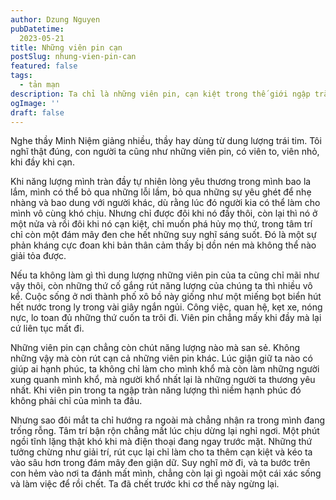 ```yaml
---
author: Dzung Nguyen
pubDatetime:
  2023-05-21
title: Những viên pin cạn
postSlug: nhung-vien-pin-can
featured: false
tags:
  - tản mạn
description: Ta chỉ là những viên pin, cạn kiệt trong thế giới ngập tràn những lo âu.
ogImage: ''
draft: false
---
```

Nghe thầy Minh Niệm giảng nhiều, thầy hay dùng từ dung lượng trái tim. Tôi nghĩ thật đúng, con người ta cũng như những viên pin, có viên to, viên nhỏ, khi đầy khi cạn.

Khi năng lượng mình tràn đầy tự nhiên lòng yêu thương trong mình bao la lắm, mình có thể bỏ qua những lỗi lầm, bỏ qua những sự yêu ghét để nhẹ nhàng và bao dung với người khác, dù rằng lúc đó người kia có thể làm cho mình vô cùng khó chịu. Nhưng chỉ được đôi khi nó đầy thôi, còn lại thì nó ở một nửa và rồi đôi khi nó cạn kiệt, chỉ muốn phá hủy mọ thứ, trong tâm trí chỉ còn một đám mây đen che hết những suy nghĩ sáng suốt. Đó là một sự phản kháng cực đoan khi bản thân cảm thấy bị dồn nén mà không thể nào giải tỏa được.

Nếu ta không làm gì thì dung lượng những viên pin của ta cũng chỉ mãi như vậy thôi, còn những thứ cố gắng rút năng lượng của chúng ta thì nhiều vô kể. Cuộc sống ở nơi thành phố xô bồ này giống như một miếng bọt biển hút hết nước trong ly trong vài giây ngắn ngủi. Công việc, quan hệ, kẹt xe, nóng nực, lo toan đủ những thứ cuốn ta trôi đi. Viên pin chẳng mấy khi đầy mà lại cứ liên tục mất đi.

Những viên pin cạn chẳng còn chút năng lượng nào mà san sẻ. Không những vậy mà còn rút cạn cả những viên pin khác. Lúc giận giữ ta nào có giúp ai hạnh phúc, ta không chỉ làm cho mình khổ mà còn làm những người xung quanh mình khổ, mà người khổ nhất lại là những người ta thương yêu nhất. Khi viên pin trong ta ngập tràn năng lượng thì niềm hạnh phúc đó không phải chỉ của mình ta đâu.

 Nhưng sao đôi mắt ta chỉ hướng ra ngoài mà chẳng nhận ra trong mình đang trống rỗng. Tâm trí bận rộn chẳng mất lúc chịu dừng lại nghỉ ngơi. Một phút ngồi tĩnh lặng thật khó khi mà điện thoại đang ngay trước mặt. Những thứ tưởng chừng như giải trí, rút cục lại chỉ làm cho ta thêm cạn kiệt và kéo ta vào sâu hơn trong đám mây đen giận dữ. Suy nghĩ mờ đi, và ta bước trên con hẻm vào nơi ta đánh mất mình, chẳng còn lại gì ngoài một cái xác sống và làm việc để rồi chết. Ta đã chết trước khi cơ thể này ngừng lại.


